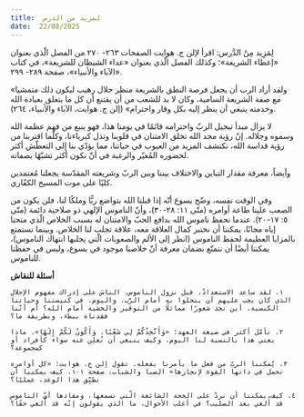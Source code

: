 ```yaml
---
title:  لمزيد من الدرس
date:  22/08/2025
---
```


لِمَزِيد مِنْ الدَّرس: اقرأ لإلن ج. هوايت الصفحات ٢٦٣- ٢٧٠ من الفصل الّذي بعنوان «إعطاء الشريعة»؛ وكذلك الفصل الّذي بعنوان «عداء الشيطان للشريعة»، في كتاب «الآباء والأنبياء»، صفحة ٢٨٩- ٢٩٩.

«ولقد أراد الرب أن يجعل فرصة النطق بالشريعة منظر جلال رهيب ليكون ذلك متمشيا مع صفة الشريعة السامية، وكان لا بد للشعب من أن يقتنع أن كل ما يتعلق بعبادة الله وخدمته ينبغي أن ينظر إليه بكل وقار واحترام» (إلن ج. هوايت، الآباء والأنبياء، ٢٦٤).

لا يزال مبدأ تبجيل الربّ واحترامه قائمًا في يومنا هذا، فهو ينبع من فهم عظمة الله وسموه وجلاله. إنّ رؤية مجد الله تخلق الامتنان في قلوبنا وتذل كبرياءنا، وكلّما اقتربنا من رؤية قداسة الله، نكتشف المزيد من العيوب في حياتنا، مما يؤدّي بنا إلى التعطّش أكثر لحضوره المُغيّر والرغبة في أنّ نكون أكثر تشبّهًا بصفاته.

وأيضاً، معرفة مقدار التباين والاختلاف بيننا وبين الربّ وشريعته المقدّسة يجعلنا مُعتمدين كليًا على موت المسيح الكفّاري.

وفي الوقت نفسه، وضّح يسوع أنّه إذا قبلنا الله بتواضع ربًّا وملكًا لنا، فلن يكون من الصعب علينا طاعة أوامره (متّى ١١: ٢٨-٣٠)، وأنّ الناموس الإلهي ذو صلاحية دائمة (متّى ٥: ١٧-٢٠). عندما نحفظ ناموس الله بدافع الحبّ والامتنان له بسبب الخلاص الّذي منحنا إياه مجانًا، يمكننا أن نختبر كمال العلاقة معه، علاقة تجلب لنا الخلاص. وبينما نستمتع بالمزايا العظيمة لحفظ الناموس (انظر إلى الألم والصعوبات الّتي يجلبها انتهاك الناموس)، يمكننا أيضًا أن نتمتّع بضمان معرفة أنّ خلاصنا موجود في يسوع، وليس في حفظنا للناموس.

**أسئلة للنقاش**

`١. لقد ساعد الاستعدادُ، قبل نزول الناموس، الناسَ على إدراك مفهوم الإجلال الذي كان يجب عليهم أن يتحلوا به أمام الرَّب. واليوم، في كنيستنا وحياتنا الكنسية، أين نجد شعورًا مماثلًا من التوقير والخشية أمام الله؟ أم أنّنا فقدناه ببطء، وبطريقة ما؟`

`٢. تأمّل أكثر في صيغة العهد: «وَأَتَّخِذُكُمْ لِي شَعْبًا، وَأَكُونُ لَكُمْ إِلَهًا». ماذا يعني هذا بالنسبة لنا اليوم، وكيف ينبغي أن نُعلِن عنه سواء كأفراد أو كمجموعة؟`

`٣. يُمكننا الربّ من فعل ما يأمرنا بفعله. تقول إلن ج. هوايت: «كل أوامره تحمل في ذاتها القوة لإنجازها» الصبا والشباب، صفحة ١٠١. كيف يمكننا أن نطبِّق هذا الوعد، عمليًا؟`

`٤. كيف يمكننا أن نردّ على الحجة الشائعة الّتي نسمعها، ومفادها أنّ الناموس قد أُلغي بعد الصليب؟ في أغلب الأحوال، ما الذي يقولون إنّه قد أُلغي حقًا؟`